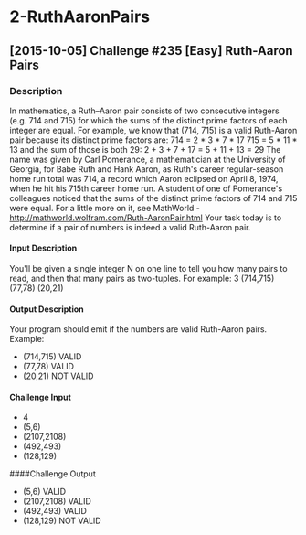 # 2-RuthAaronPairs
## [2015-10-05] Challenge #235 [Easy] Ruth-Aaron Pairs

### Description
In mathematics, a Ruth–Aaron pair consists of two consecutive integers (e.g. 714 and 715) for which the sums of the distinct prime factors of each integer are equal. For example, we know that (714, 715) is a valid Ruth-Aaron pair because its distinct prime factors are:
714 = 2 * 3 * 7 * 17
715 = 5 * 11 * 13
and the sum of those is both 29:
2 + 3 + 7 + 17 = 5 + 11 + 13 = 29
The name was given by Carl Pomerance, a mathematician at the University of Georgia, for Babe Ruth and Hank Aaron, as Ruth's career regular-season home run total was 714, a record which Aaron eclipsed on April 8, 1974, when he hit his 715th career home run. A student of one of Pomerance's colleagues noticed that the sums of the distinct prime factors of 714 and 715 were equal.
For a little more on it, see MathWorld - http://mathworld.wolfram.com/Ruth-AaronPair.html
Your task today is to determine if a pair of numbers is indeed a valid Ruth-Aaron pair.
#### Input Description
You'll be given a single integer N on one line to tell you how many pairs to read, and then that many pairs as two-tuples. For example:
3
(714,715)
(77,78)
(20,21)
#### Output Description

Your program should emit if the numbers are valid Ruth-Aaron pairs. Example:
- (714,715) VALID
- (77,78) VALID
- (20,21) NOT VALID

#### Challenge Input
- 4
- (5,6) 
- (2107,2108) 
- (492,493) 
- (128,129) 

####Challenge Output
- (5,6) VALID
- (2107,2108) VALID
- (492,493) VALID
- (128,129) NOT VALID

